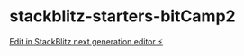 # stackblitz-starters-bitCamp2

[Edit in StackBlitz next generation editor ⚡️](https://stackblitz.com/~/github.com/Itsmeelo/stackblitz-starters-bitCamp2)
